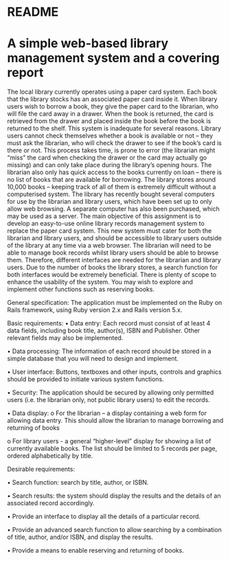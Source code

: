 # README
# A simple web-based library management system and a covering report

The local library currently operates using a paper card system. Each book that the library stocks has an associated paper card inside it. When library users wish to borrow a book, they give the paper card to the librarian, who will file the card away in a drawer. When the book is returned, the card is retrieved from the drawer and placed inside the book before the book is returned to the shelf.
This system is inadequate for several reasons. Library users cannot check themselves whether a book is available or not – they must ask the librarian, who will check the drawer to see if the book’s card is there or not. This process takes time, is prone to error (the librarian might “miss” the card when checking the drawer or the card may actually go missing) and can only take place during the library’s opening hours.
The librarian also only has quick access to the books currently on loan – there is no list of books that are available for borrowing. The library stores around 10,000 books – keeping track of all of them is extremely difficult without a computerised system. The library has recently bought several computers for use by the librarian and library users, which have been set up to only allow web browsing. A separate computer has also been purchased, which may be used as a server.
The main objective of this assignment is to develop an easy-to-use online library records management system to replace the paper card system. This new system must cater for both the librarian and library users, and should be accessible to library users outside of the library at any time via a web browser. The librarian will need to be able to manage book records whilst library users should be able to browse them. Therefore, different interfaces are needed for the librarian and library users. Due to the number of books the library stores, a search function for both interfaces would be extremely beneficial.
There is plenty of scope to enhance the usability of the system. You may wish to explore and implement other functions such as reserving books.           


General specification:
The application must be implemented on the Ruby on Rails framework, using Ruby version 2.x and Rails version 5.x.
 
Basic requirements:
•	Data entry: Each record must consist of at least 4 data fields, including book title, author(s), ISBN and Publisher. Other relevant fields may also be implemented.

•	Data processing: The information of each record should be stored in a simple database that you will need to design and implement.

•	User interface: Buttons, textboxes and other inputs, controls and graphics should be provided to initiate various system functions.

•	Security: The application should be secured by allowing only permitted users (i.e. the librarian only, not public library users) to edit the records.

•	Data display:
o	For the librarian – a display containing a web form for allowing data entry. This should allow the librarian to manage borrowing and returning of books

o	For library users - a general “higher-level” display for showing a list of currently available books. The list should be limited to 5 records per page, ordered alphabetically by title.

Desirable requirements:

•	Search function: search by title, author, or ISBN.

•	Search results: the system should display the results and the details of an associated record accordingly.

•	Provide an interface to display all the details of a particular record.

•	Provide an advanced search function to allow searching by a combination of title, author, and/or ISBN, and display the results.

•	Provide a means to enable reserving and returning of books.



